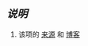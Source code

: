 ## *说明* ##

1. 该项的 [来源](https://github.com/naihe138/nvue.git) 和 [博客 ](<https://yq.aliyun.com/articles/611703>)

